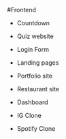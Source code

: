 #Frontend

- Countdown
- Quiz website
- Login Form

- Landing pages
- Portfolio site
- Restaurant site

- Dashboard
- IG Clone
- Spotify Clone